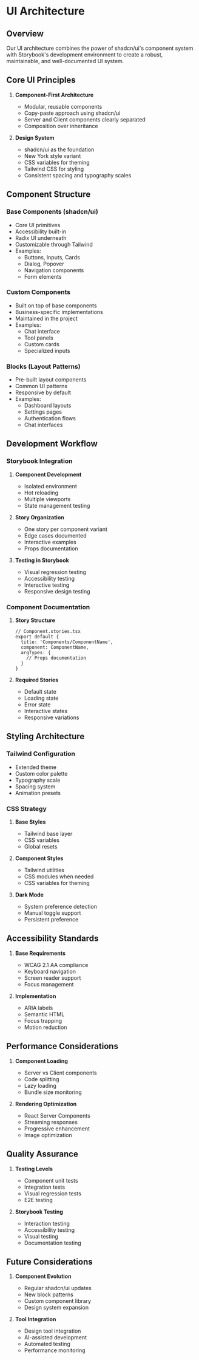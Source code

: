 # UI Architecture

## Overview

Our UI architecture combines the power of shadcn/ui's component system with Storybook's development environment to create a robust, maintainable, and well-documented UI system.

## Core UI Principles

1. **Component-First Architecture**
   - Modular, reusable components
   - Copy-paste approach using shadcn/ui
   - Server and Client components clearly separated
   - Composition over inheritance

2. **Design System**
   - shadcn/ui as the foundation
   - New York style variant
   - CSS variables for theming
   - Tailwind CSS for styling
   - Consistent spacing and typography scales

## Component Structure

### Base Components (shadcn/ui)
- Core UI primitives
- Accessibility built-in
- Radix UI underneath
- Customizable through Tailwind
- Examples:
  - Buttons, Inputs, Cards
  - Dialog, Popover
  - Navigation components
  - Form elements

### Custom Components
- Built on top of base components
- Business-specific implementations
- Maintained in the project
- Examples:
  - Chat interface
  - Tool panels
  - Custom cards
  - Specialized inputs

### Blocks (Layout Patterns)
- Pre-built layout components
- Common UI patterns
- Responsive by default
- Examples:
  - Dashboard layouts
  - Settings pages
  - Authentication flows
  - Chat interfaces

## Development Workflow

### Storybook Integration

1. **Component Development**
   - Isolated environment
   - Hot reloading
   - Multiple viewports
   - State management testing

2. **Story Organization**
   - One story per component variant
   - Edge cases documented
   - Interactive examples
   - Props documentation

3. **Testing in Storybook**
   - Visual regression testing
   - Accessibility testing
   - Interactive testing
   - Responsive design testing

### Component Documentation

1. **Story Structure**
   ```tsx
   // Component.stories.tsx
   export default {
     title: 'Components/ComponentName',
     component: ComponentName,
     argTypes: {
       // Props documentation
     }
   }
   ```

2. **Required Stories**
   - Default state
   - Loading state
   - Error state
   - Interactive states
   - Responsive variations

## Styling Architecture

### Tailwind Configuration
- Extended theme
- Custom color palette
- Typography scale
- Spacing system
- Animation presets

### CSS Strategy
1. **Base Styles**
   - Tailwind base layer
   - CSS variables
   - Global resets

2. **Component Styles**
   - Tailwind utilities
   - CSS modules when needed
   - CSS variables for theming

3. **Dark Mode**
   - System preference detection
   - Manual toggle support
   - Persistent preference

## Accessibility Standards

1. **Base Requirements**
   - WCAG 2.1 AA compliance
   - Keyboard navigation
   - Screen reader support
   - Focus management

2. **Implementation**
   - ARIA labels
   - Semantic HTML
   - Focus trapping
   - Motion reduction

## Performance Considerations

1. **Component Loading**
   - Server vs Client components
   - Code splitting
   - Lazy loading
   - Bundle size monitoring

2. **Rendering Optimization**
   - React Server Components
   - Streaming responses
   - Progressive enhancement
   - Image optimization

## Quality Assurance

1. **Testing Levels**
   - Component unit tests
   - Integration tests
   - Visual regression tests
   - E2E testing

2. **Storybook Testing**
   - Interaction testing
   - Accessibility testing
   - Visual testing
   - Documentation testing

## Future Considerations

1. **Component Evolution**
   - Regular shadcn/ui updates
   - New block patterns
   - Custom component library
   - Design system expansion

2. **Tool Integration**
   - Design tool integration
   - AI-assisted development
   - Automated testing
   - Performance monitoring 